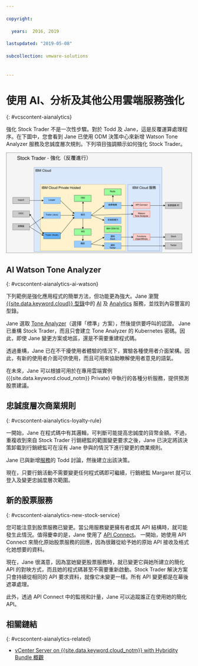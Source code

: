 ```yaml
---

copyright:

  years:  2016, 2019

lastupdated: "2019-05-08"

subcollection: vmware-solutions


---
```


# 使用 AI、分析及其他公用雲端服務強化
{: #vcscontent-aianalytics}

強化 Stock Trader 不是一次性步驟。對於 Todd 及 Jane，這是反覆運算處理程序。在下圖中，您會看到 Jane 已使用 ODM 決策中心來新增 Watson Tone Analyzer 服務及忠誠度層次規則。下列項目強調顯示如何強化 Stock Trader。

![Stock Trader 擴充反覆運算結果](../../images/vcscontent-enriched.svg "Stock Trader 擴充反覆運算結果")

## AI Watson Tone Analyzer
{: #vcscontent-aianalytics-ai-watson}

下列範例是強化應用程式的簡單方法，但功能更為強大。Jane 瀏覽 [{{site.data.keyword.cloud}} 型錄](https://cloud.ibm.com/catalog/)中的 [AI](https://cloud.ibm.com/catalog/?category=ai) 及 [Analytics](https://cloud.ibm.com/catalog/?category=analytics) 服務，並找到內容豐富的型錄。

Jane 選取 [Tone Analyzer](https://cloud.ibm.com/catalog/services/tone-analyzer)（選擇「標準」方案），然後提供要呼叫的認證。
Jane 已重構 Stock Trader，而且只會建立 Tone Analyzer 的 Kubernetes 密碼。因此，即使 Jane 變更方案或地區，還是不需要重建程式碼。

透過重構，Jane 已在不干擾使用者體驗的情況下，實驗各種使用者介面架構。因此，有新的使用者介面可供使用，而且可用來協助瞭解使用者意見的語氣。

在未來，Jane 可以根據可用於在專用雲端實例 ({{site.data.keyword.cloud_notm}} Private) 中執行的各種分析服務，提供預測股票建議。

## 忠誠度層次商業規則
{: #vcscontent-aianalytics-loyalty-rule}

一開始，Jane 在程式碼中有其邏輯，可判斷可能提高忠誠度的貨幣金額。不過，重複收到來自 Stock Trader 行銷總監的範圍變更要求之後，Jane 已決定將該決策卸載到行銷總監可在沒有 Jane 參與的情況下進行變更的商業規則。

Jane 已與新增[服務](https://cloud.ibm.com/catalog/services/decision-optimization)的 Todd 討論，然後建立出該決策。

現在，只要行銷活動不需要變更任何程式碼即可繼續，行銷總監 Margaret 就可以登入及變更忠誠度層次範圍。

## 新的股票服務
{: #vcscontent-aianalytics-new-stock-service}

您可能注意到股票服務已變更。當公用服務變更擁有者或其 API 結構時，就可能發生此情況。值得慶幸的是，Jane 使用了 [API Connect](https://cloud.ibm.com/catalog/services/api-connect)。
一開始，她使用 API Connect 來簡化原始股票服務的回應，因為很難從給予她的原始 API 接收及格式化她想要的資料。

現在，Jane 很滿意，因為當她變更股票服務時，就已變更它與她所建立的簡化 API 的對映方式，而且她的程式碼甚至不需要重新啟動。Stock Trader 解決方案只會持續從相同的 API 要求資料，就像它未變更一樣。所有 API 變更都是在幕後遮罩處理。

此外，透過 API Connect 中的監視和計量，Jane 可以追蹤誰正在使用她的簡化 API。

## 相關鏈結
{: #vcscontent-aianalytics-related}

* [vCenter Server on {{site.data.keyword.cloud_notm}} with Hybridity Bundle 概觀](/docs/services/vmwaresolutions/archiref/vcs?topic=vmware-solutions-vcs-hybridity-intro)
